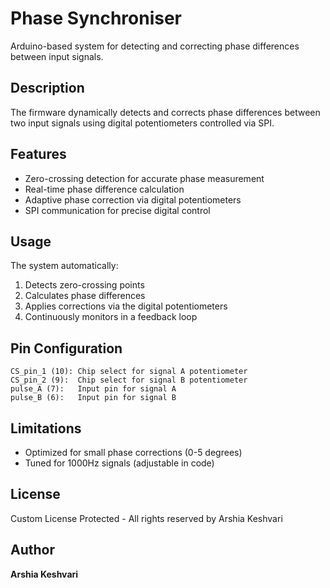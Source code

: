 # Phase Synchroniser

Arduino-based system for detecting and correcting phase differences between input signals.

## Description

The firmware dynamically detects and corrects phase differences between two input signals using digital potentiometers controlled via SPI.

## Features

- Zero-crossing detection for accurate phase measurement
- Real-time phase difference calculation
- Adaptive phase correction via digital potentiometers
- SPI communication for precise digital control

## Usage

The system automatically:
1. Detects zero-crossing points
2. Calculates phase differences
3. Applies corrections via the digital potentiometers
4. Continuously monitors in a feedback loop

## Pin Configuration

```
CS_pin_1 (10): Chip select for signal A potentiometer
CS_pin_2 (9):  Chip select for signal B potentiometer
pulse_A (7):   Input pin for signal A
pulse_B (6):   Input pin for signal B
```

## Limitations

- Optimized for small phase corrections (0-5 degrees)
- Tuned for 1000Hz signals (adjustable in code)

## License

Custom License Protected - All rights reserved by Arshia Keshvari

## Author

**Arshia Keshvari**
